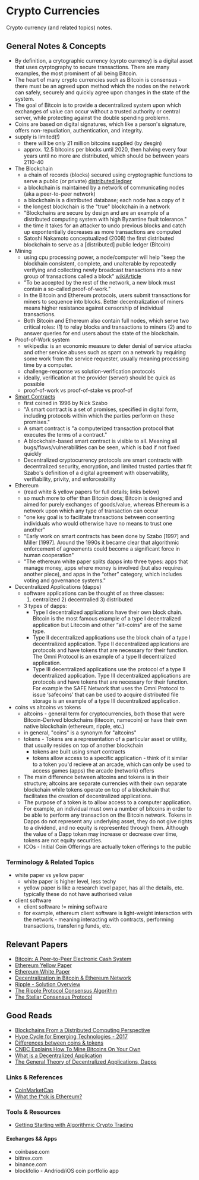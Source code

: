 # Crypto Currencies
Crypto currency (and related topics) notes.

## General Notes & Concepts
* By definition, a crytographic currency (cyrpto currency) is a digital asset that
    uses cyrptography to secure transactions. There are many examples, the most
    prominent of all being Bitcoin. 
* The heart of many crypto currencies such as Bitcoin is consensus - there must
    be an agreed upon method which the nodes on the network can safely, securely
    and quickly agree upon changes in the state of the system.
* The goal of Bitcoin is to provide a decentralized system upon which exchanges 
    of value can occur without a trusted authority or central server, while 
    protecting against the double spending problemn. 
* Coins are based on digital signatures, which like a person's signature, offers
    non-repudiation, authentication, and integrity. 
* supply is limited(!)
    * there will be only 21 million bitcoins supplied (by desgin)
    * approx. 12.5 bitcoins per blocks until 2020, then halving every four years
      until no more are distributed, which should be between years 2110-40
* The Blockchain 
    * a chain of records (blocks) secured using cryptographic functions to
      serve a public (or private) [distributed ledger](https://en.wikipedia.org/wiki/Distributed_ledger)
    * a blockchain is maintained by a network of communicating nodes (aka a
      peer-to-peer network)
    * a blockchain is a distributed database; each node has a copy of it
    * the longest blockchain is the "true" blockchain in a network
    * "Blockchains are secure by design and are an example of a distributed
      computing system with high Byzantine fault tolerance."
    * the time it takes for an attacker to undo previous blocks and catch up
      expontentially decreases as more transactions are computed
    * Satoshi Nakamoto conceptualized (2008) the first distributed blockchain
      to serve as a [distributed] public ledger (Bitcoin)
* Mining
    * using cpu processing power, a node/computer will help "keep the blockhain
      consistent, complete, and unalterable by repeatedly verifying and
      collecting newly broadcast transactions into a new group of transactions
      called a block" [wikiArticle](https://en.wikipedia.org/wiki/Bitcoin#Mining)
    * "To be accepted by the rest of the network, a new block must contain a
      so-called proof-of-work."
    * In the Bitcoin and Ethereum protocols, users submit transactions for
      miners to sequence into blocks. Better decentralization of miners means
      higher resistance against censorship of individual transactions.
    * Both Bitcoin and Ethereum also contain full nodes, which serve two
      critical roles: (1) to relay blocks and transactions to miners (2) and
      to answer queries for end users about the state of the blockchain.
* Proof-of-Work system
    * wikipedia: is an economic measure to deter denial of service attacks and
      other service abuses such as spam on a network by requiring some work from
      the service requester, usually meaning processing time by a computer.
    * challenge-response vs solution-verification protocols
    * ideally, verification at the provider (server) should be quick as possible
    * proof-of-work vs proof-of-stake vs proof-of
* [Smart Contracts](https://en.wikipedia.org/wiki/Smart_contract)
    * first coined in 1996 by Nick Szabo
    * "A smart contract is a set of promises, specified in digital form,
      including protocols within which the parties perform on these promises."
    * A smart contract is "a computerized transaction protocol that executes the
      terms of a contract."
    * A blockchain-based smart contract is visible to all. Meaning all
      bugs/flaws/vulnerabilities can be seen, which is bad if not fixed quickly
    * Decentralized cryptocurrency protocols are smart contracts with
      decentralized security, encryption, and limited trusted parties that fit
      Szabo's definition of a digital agreement with observability,
      verifiability, privity, and enforceability
* Ethereum
    * (read white & yellow papers for full details; links below)
    * so much more to offer than Bitcoin does; Bitcoin is designed and aimed for
        purely exchanges of goods/value, whereas Ethereum is a network upon which
        any type of transaction can occur
    * "one key goal is to facilitate transactions between consenting
      individuals who would otherwise have no means to trust one another"
    * "Early work on smart contracts has been done by Szabo [1997] and Miller
        [1997]. Around the 1990s it became clear that algorithmic enforcement of
        agreements could become a significant force in human cooperation"
    * "The ethereum white paper splits dapps into three types: apps that manage
        money, apps where money is involved (but also requires another piece),
        and apps in the “other” category, which includes voting and governance
        systems."
* Decentralized Applications (dapps)
    * software applications can be thought of as three classes:
      1) centralized 2) decentralied 3) distributed
    * 3 types of dapps:
        * Type I decentralized applications have their own block chain. Bitcoin
        is the most famous example of a type I decentralized application but
        Litecoin and other “alt-coins” are of the same type.
        * Type II decentralized applications use the block chain of a type I
        decentralized application. Type II decentralized applications are
        protocols and have tokens that are necessary for their function. The
        Omni Protocol is an example of a type II decentralized application.
        * Type III decentralized applications use the protocol of a type II
        decentralized application. Type III decentralized applications are
        protocols and have tokens that are necessary for their function. For
        example the SAFE Network that uses the Omni Protocol to issue
        ‘safecoins’ that can be used to acquire distributed file storage is
        an example of a type III decentralized application.
* coins vs altcoins vs tokens
    * altcoins - general term for cryptocurrencies, both those that were
      Bitcoin-Derived blockchains (litecoin, namecoin) or have their own native 
      blockchain (ethereum, ripple, etc.)
    * in general, "coins" is a synonym for "altcoins" 
    * tokens - Tokens are a representation of a particular asset or utility,
      that usually resides on top of another blockchain
        * tokens are built using smart contracts
        * tokens allow access to a specific application - think of it similar to
          a token you'd recieve at an arcade, which can only be used to access
          games (apps) the arcade (network) offers
    * The main difference between altcoins and tokens is in their structure;
      altcoins are separate currencies with their own separate blockchain while
      tokens operate on top of a blockchain that facilitates the creation of
      decentralized applications.
    * The purpose of a token is to allow access to a computer application. For
        example, an individual must own a number of bitcoins in order to be able
        to perform any transaction on the Bitcoin network. Tokens in Dapps do
        not represent any underlying asset, they do not give rights to a
        dividend, and no equity is represented through them. Although the value
        of a Dapp token may increase or decrease over time, tokens are not
        equity securities.
    * ICOs - Initial Coin Offerings are actually token offerings to the public

### Terminology & Related Topics
* white paper vs yellow paper
    * white paper is higher level, less techy
    * yellow paper is like a research level paper, has all the details, etc.
      typically these do not have authorised value
* client software
    * client software != mining software
    * for example, ethereum client software is light-weight interaction with the
        network - meaning interacting with contracts, performing transactions,
        transfering funds, etc. 

## Relevant Papers
* [Bitcoin: A Peer-to-Peer Electronic Cash System](https://bitcoin.org/bitcoin.pdf)
* [Ethereum Yellow Paper](http://yellowpaper.io)
* [Ethereum White Paper](https://github.com/ethereum/wiki/wiki/White-Paper#applications)
* [Decentralization in Bitcoin & Ethereum Network](https://arxiv.org/pdf/1801.03998.pdf)
* [Ripple - Solution Overview](https://ripple.com/files/ripple_solutions_guide.pdf)
* [The Ripple Protocol Consensus Algorithm](https://ripple.com/files/ripple_consensus_whitepaper.pdf) 
* [The Stellar Consensus Protocol](https://www.stellar.org/papers/stellar-consensus-protocol.pdf)

## Good Reads
* [Blockchains From a Distributed Computing Perspective](http://cs.brown.edu/courses/csci2952-a/papers/perspective.pdf)
* [Hype Cycle for Emerging Technologies - 2017](https://www.forbes.com/sites/louiscolumbus/2017/08/15/gartners-hype-cycle-for-emerging-technologies-2017-adds-5g-and-deep-learning-for-first-time/#c3bf5c504307)
* [Differences between coins & tokens](https://masterthecrypto.com/differences-between-cryptocurrency-coins-and-tokens/)
* [CNBC Explains How To Mine Bitcoins On Your Own](https://www.cnbc.com/2014/01/23/cnbc-explains-how-to-mine-bitcoins-on-your-own.html)
* [What is a Decentralized Application](https://www.coindesk.com/information/what-is-a-decentralized-application-dapp/)
* [The General Theory of Decentralized Applications, Dapps](https://github.com/DavidJohnstonCEO/DecentralizedApplications)

### Links & References
* [CoinMarketCap](https://coinmarketcap.com/coins/)
* [What the f*ck is Ethereum?](http://whatthefuckisethereum.com)

### Tools & Resources
* [Getting Starting with Algorithmic Crypto Trading](https://jaynagpaul.com/algorithmic-crypto-trading)

#### Exchanges && Apps
* coinbase.com
* bittrex.com
* binance.com
* blockfolio - Andriod/iOS coin portfolio app

